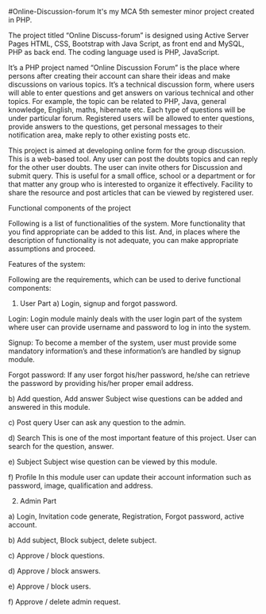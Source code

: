 #Online-Discussion-forum
It's my MCA 5th semester minor project created in PHP.



The project titled “Online Discuss-forum” is designed using Active Server Pages HTML, CSS, Bootstrap with Java Script, as front end and MySQL, PHP as back end. The coding language used is PHP, JavaScript. 


It’s a PHP project named “Online Discussion Forum” is the place where persons after creating their account can share their ideas and make discussions on various topics. It’s a technical discussion form, where users will able to enter questions and get answers on various technical and other topics. For example, the topic can be related to PHP, Java, general knowledge, English, maths, hibernate etc. Each type of questions will be under particular forum. Registered users will be allowed to enter questions, provide answers to the questions, get personal messages to their notification area, make reply to other existing posts etc.



This project is aimed at developing online form for the group discussion. This is a web-based tool. Any user can post the doubts topics and can reply for the other user doubts. The user can invite others for Discussion and submit query. This is useful for a small office, school or a department or for that matter any group who is interested to organize it effectively. Facility to share the resource and post articles that can be viewed by registered user. 

Functional components of the project 

Following is a list of functionalities of the system. More functionality that you find appropriate can be added to this list. And, in places where the description of functionality is not adequate, you can make appropriate assumptions and proceed. 


Features of the system:

Following are the requirements, which can be used to derive functional components: 

1. User Part
a) Login, signup and forgot password.

Login: Login module mainly deals with the user login part of the system where user can provide username and password to log in into the system.

Signup: To become a member of the system, user must provide some mandatory information’s and these information’s are handled by signup module.

Forgot password: If any user forgot his/her password, he/she can retrieve the
password by providing his/her proper email address.

b) Add question, Add answer
Subject wise questions can be added and answered in this module. 

c) Post query
User can ask any question to the admin.

d) Search
This is one of the most important feature of this project. User can search for the question, answer. 

e) Subject 
Subject wise question can be viewed by this module.

f) Profile
In this module user can update their account information such as password, image, qualification and address. 



2. Admin Part

a) Login, Invitation code generate, Registration, Forgot password, active account.

b) Add subject, Block subject, delete subject.

c) Approve / block questions.

d) Approve / block answers.

e) Approve / block users.

f) Approve / delete admin request.

